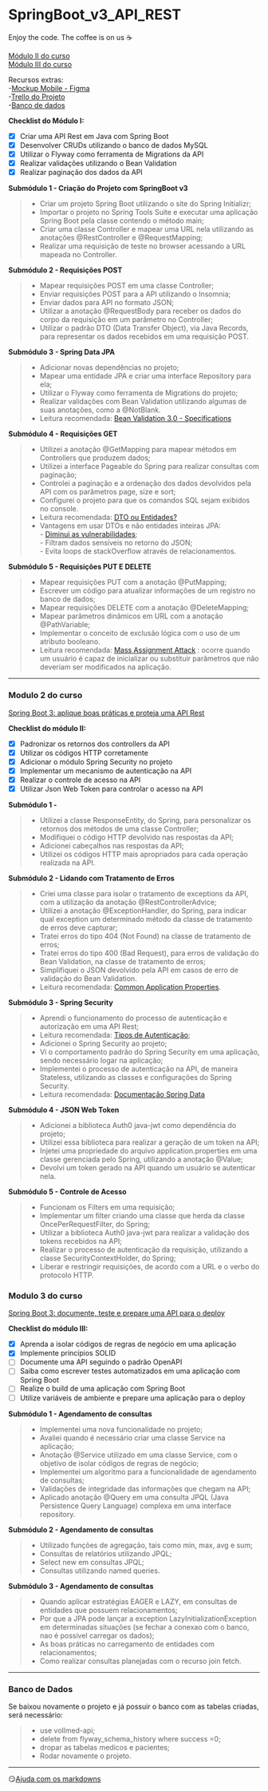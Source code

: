 # SpringBoot_v3_API_REST 

Enjoy the code. The coffee is on us :coffee:

 [Módulo II do curso](#modulo-2-do-curso)</br>
 [Módulo III do curso](#modulo-3-do-curso)</br>

Recursos extras:</br>
-[Mockup Mobile - Figma](https://www.figma.com/file/N4CgpJqsg7gjbKuDmra3EV/Voll.med?node-id=45%3A3017&t=AOkfskcNyjPEaq5T-0)<br/>
-[Trello do Projeto](https://trello.com/b/O0lGCsKb/api-voll-med)</br>
-[Banco de dados](#banco-de-dados)</br>

<strong>Checklist do Módulo I: </strong>
- [x] Criar uma API Rest em Java com Spring Boot
- [x] Desenvolver CRUDs utilizando o banco de dados MySQL
- [x] Utilizar o Flyway como ferramenta de Migrations da API
- [x] Realizar validações utilizando o Bean Validation
- [x] Realizar paginação dos dados da API

<strong>Submódulo 1 - Criação do Projeto com SpringBoot v3</strong>

>-	Criar um projeto Spring Boot utilizando o site do Spring Initializr;
>-	Importar o projeto no Spring Tools Suite e executar uma aplicação Spring Boot pela classe contendo o método main;
>-	Criar uma classe Controller e mapear uma URL nela utilizando as anotações @RestController e @RequestMapping;
>-	Realizar uma requisição de teste no browser acessando a URL mapeada no Controller.


<strong>Submódulo 2 - Requisições POST</strong>

>-	Mapear requisições POST em uma classe Controller;
>-	Enviar requisições POST para a API utilizando o Insomnia;
>-	Enviar dados para API no formato JSON;
>-	Utilizar a anotação @RequestBody para receber os dados do corpo da requisição em um parâmetro no Controller;
>-	Utilizar o padrão DTO (Data Transfer Object), via Java Records, para representar os dados recebidos em uma requisição POST.

<strong>Submódulo 3 - Spring Data JPA</strong>

>-	Adicionar novas dependências no projeto;
>-	Mapear uma entidade JPA e criar uma interface Repository para ela;
>-	Utilizar o Flyway como ferramenta de Migrations do projeto;
>-	Realizar validações com Bean Validation utilizando algumas de suas anotações, como a @NotBlank.
>- 	Leitura recomendada: [Bean Validation 3.0 - Specifications](https://jakarta.ee/specifications/bean-validation/3.0/jakarta-bean-validation-spec-3.0.html#builtinconstraints)

<strong>Submódulo 4 - Requisições GET</strong>

>-	Utilizei a anotação @GetMapping para mapear métodos em Controllers que produzem dados;
>-	Utilizei a interface Pageable do Spring para realizar consultas com paginação;
>-	Controlei a paginação e a ordenação dos dados devolvidos pela API com os parâmetros page, size e sort;
>-	Configurei o projeto para que os comandos SQL sejam exibidos no console.
>- 	Leitura recomendada: [DTO ou Entidades?](https://cursos.alura.com.br/course/spring-boot-3-desenvolva-api-rest-java/task/116068)
>-	Vantagens em usar DTOs e não entidades inteiras JPA:<br/>
		-	[Diminui as vulnerabilidades](https://cheatsheetseries.owasp.org/cheatsheets/Mass_Assignment_Cheat_Sheet.html);<br/>
		-	Filtram dados sensíveis no retorno do JSON;<br/>
		-	Evita loops de stackOverflow através de relacionamentos.<br/>


<strong>Submódulo 5 - Requisições PUT E DELETE</strong>

>-	Mapear requisições PUT com a anotação @PutMapping;
>-	Escrever um código para atualizar informações de um registro no banco de dados;
>-	Mapear requisições DELETE com a anotação @DeleteMapping;
>-	Mapear parâmetros dinâmicos em URL com a anotação @PathVariable;
>-	Implementar o conceito de exclusão lógica com o uso de um atributo booleano.
>- 	Leitura recomendada: [Mass Assignment Attack](https://cursos.alura.com.br/course/spring-boot-3-desenvolva-api-rest-java/task/116073) : ocorre quando um usuário é capaz de inicializar ou substituir parâmetros que não deveriam ser modificados na aplicação.
----

### Modulo 2 do curso

[Spring Boot 3: aplique boas práticas e proteja uma API Rest](https://cursos.alura.com.br/course/spring-boot-aplique-boas-praticas-proteja-api-rest)

<strong>Checklist do módulo II:</strong>
- [x] 	Padronizar os retornos dos controllers da API
- [x] 	Utilizar os códigos HTTP corretamente
- [x] 	Adicionar o módulo Spring Security no projeto
- [x] 	Implementar um mecanismo de autenticação na API
- [x] 	Realizar o controle de acesso na API
- [x] 	Utilizar Json Web Token para controlar o acesso na API

<strong>Submódulo 1 - </strong>
>-	Utilizei a classe ResponseEntity, do Spring, para personalizar os retornos dos métodos de uma classe Controller;
>-	Modifiquei o código HTTP devolvido nas respostas da API;
>-	Adicionei cabeçalhos nas respostas da API;
>-	Utilizei os códigos HTTP mais apropriados para cada operação realizada na API.

<strong>Submódulo 2 - Lidando com Tratamento de Erros</strong>
>-	Criei uma classe para isolar o tratamento de exceptions da API, com a utilização da anotação @RestControllerAdvice;
>-	Utilizei a anotação @ExceptionHandler, do Spring, para indicar qual exception um determinado método da classe de tratamento de erros deve capturar;
>-	Tratei erros do tipo 404 (Not Found) na classe de tratamento de erros;
>-	Tratei erros do tipo 400 (Bad Request), para erros de validação do Bean Validation, na classe de tratamento de erros;
>-	Simplifiquei o JSON devolvido pela API em casos de erro de validação do Bean Validation.
>-	Leitura recomendada: [Common Application Properties](https://docs.spring.io/spring-boot/docs/current/reference/html/application-properties.html).

<strong>Submódulo 3 - Spring Security</strong>
>-	Aprendi o funcionamento do processo de autenticação e autorização em uma API Rest;
>-	Leitura recomendada: [Tipos de Autenticação](https://www.alura.com.br/artigos/tipos-de-autenticacao);
>-	Adicionei o Spring Security ao projeto;
>-	Vi o comportamento padrão do Spring Security em uma aplicação, sendo necessário logar na aplicação;
>-	Implementei o processo de autenticação na API, de maneira Stateless, utilizando as classes e configurações do Spring Security.
>-	Leitura recomendada: [Documentação Spring Data](https://docs.spring.io/spring-data/jpa/docs/current/reference/html/)

<strong>Submódulo 4 - JSON Web Token</strong>
>-	Adicionei a biblioteca Auth0 java-jwt como dependência do projeto;
>-	Utilizei essa biblioteca para realizar a geração de um token na API;
>-	Injetei uma propriedade do arquivo application.properties em uma classe gerenciada pelo Spring, utilizando a anotação @Value;
>-	Devolvi um token gerado na API quando um usuário se autenticar nela.

<strong>Submódulo 5 - Controle de Acesso</strong>
>-	Funcionam os Filters em uma requisição;
>-	Implementar um filter criando uma classe que herda da classe OncePerRequestFilter, do Spring;
>-	Utilizar a biblioteca Auth0 java-jwt para realizar a validação dos tokens recebidos na API;
>-	Realizar o processo de autenticação da requisição, utilizando a classe SecurityContextHolder, do Spring;
>-	Liberar e restringir requisições, de acordo com a URL e o verbo do protocolo HTTP.

### Modulo 3 do curso

[Spring Boot 3: documente, teste e prepare uma API para o deploy](https://cursos.alura.com.br/course/spring-boot-3-documente-teste-prepare-api-deploy)</br>

<strong>Checklist do módulo III:</strong>
- [x] 	Aprenda a isolar códigos de regras de negócio em uma aplicação
- [x] 	Implemente princípios SOLID
- [ ] 	Documente uma API seguindo o padrão OpenAPI
- [ ] 	Saiba como escrever testes automatizados em uma aplicação com Spring Boot
- [ ] 	Realize o build de uma aplicação com Spring Boot
- [ ] 	Utilize variáveis de ambiente e prepare uma aplicação para o deploy

<strong>Submódulo 1 - Agendamento de consultas</strong>
>-	Implementei uma nova funcionalidade no projeto;
>-	Avaliei quando é necessário criar uma classe Service na aplicação;
>-	Anotação @Service utilizado em uma classe Service, com o objetivo de isolar códigos de regras de negócio;
>-	Implementei um algoritmo para a funcionalidade de agendamento de consultas;
>-	Validações de integridade das informações que chegam na API;
>-	Aplicado anotação @Query em uma consulta JPQL (Java Persistence Query Language) complexa em uma interface repository.

<strong>Submódulo 2 - Agendamento de consultas</strong>
>-	Utilizado funções de agregação, tais como min, max, avg e sum;
>-	Consultas de relatórios utilizando JPQL;
>-	Select new em consultas JPQL;
>-	Consultas utilizando named queries.

<strong>Submódulo 3 - Agendamento de consultas</strong>
>-	Quando aplicar estratégias EAGER e LAZY, em consultas de entidades que possuem relacionamentos;
>-	Por que a JPA pode lançar a exception LazyInitializationException em determinadas situações (se fechar a conexao com o banco, nao é possivel carregar os dados);
>-	As boas práticas no carregamento de entidades com relacionamentos;
>-	Como realizar consultas planejadas com o recurso join fetch.


----

### Banco de Dados

Se baixou novamente o projeto e já possuir o banco com as tabelas criadas, será necessário:
>-	use vollmed-api;
>-	delete from flyway_schema_history where success =0;
>-	dropar as tabelas medicos e pacientes;
>-	Rodar novamente o projeto.
----
:smirk:[Ajuda com os markdowns](https://learn.microsoft.com/en-us/azure/devops/project/wiki/markdown-guidance?view=azure-devops)

